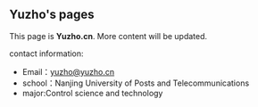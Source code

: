 ## Yuzho's pages

This page is **Yuzho.cn**.
More content will be updated.

contact information:

- Email：yuzho@yuzho.cn
- school：Nanjing University of Posts and Telecommunications
- major:Control science and technology
